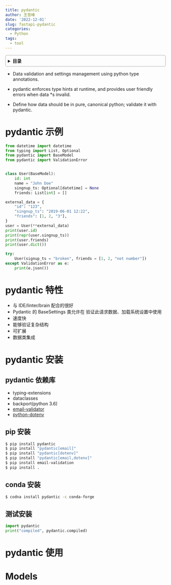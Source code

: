```yaml
---
title: pydantic
author: 王哲峰
date: '2022-12-01'
slug: fastapi-pydantic
categories:
  - Python
tags:
  - tool
---
```


<style>
details {
    border: 1px solid #aaa;
    border-radius: 4px;
    padding: .5em .5em 0;
}
summary {
    font-weight: bold;
    margin: -.5em -.5em 0;
    padding: .5em;
}
details[open] {
    padding: .5em;
}
details[open] summary {
    border-bottom: 1px solid #aaa;
    margin-bottom: .5em;
}
img {
    pointer-events: none;
}
</style>

<details><summary>目录</summary><p>

- [pydantic 示例](#pydantic-示例)
- [pydantic 特性](#pydantic-特性)
- [pydantic 安装](#pydantic-安装)
  - [pydantic 依赖库](#pydantic-依赖库)
  - [pip 安装](#pip-安装)
  - [conda 安装](#conda-安装)
  - [测试安装](#测试安装)
- [pydantic 使用](#pydantic-使用)
- [Models](#models)
</p></details><p></p>


* Data validation and settings management using python type annotations.
- pydantic enforces type hints at runtime, and provides user friendly errors when data *s invalid.
* Define how data should be in pure, canonical python; validate it with pydantic.

# pydantic 示例

```python
from datetime import datetime
from typing import List, Optional
from pydantic import BaseModel
from pydantic import ValidationError


class User(BaseModel):
    id: int
    name = "John Doe"
    singnup_ts: Optional[datetime] = None
    friends: List[int] = []

external_data = {
    "id": "123",
    "singnup_ts": "2019-06-01 12:22",
    "friends": [1, 2, "3"],
}
user = User(**external_data)
print(user.id)
print(repr(user.singnup_ts))
print(user.friends)
print(user.dict())

try:
    User(signup_ts = "broken", friends = [1, 2, "not number"])
except ValidationError as e:
    print(e.json())
```

# pydantic 特性

* 与 IDE/linter/brain 配合的很好
* Pydantic 的 BaseSettings 类允许在 验证此请求数据、加载系统设置中使用
* 速度快
* 能够验证复杂结构
* 可扩展
* 数据类集成

# pydantic 安装

## pydantic 依赖库
  
* typing-extensions
* dataclasses
* backport(python 3.6)
* [email-validator](https://github.com/JoshData/python-email-validator)
* [python-dotenv](https://pypi.org/project/python-dotenv/)

## pip 安装

```bash
$ pip install pydantic
$ pip install "pydantic[email]"
$ pip install "pydantic[dotenv]"
$ pip install "pydantic[email,dotenv]"
$ pip install email-validation
$ pip install .
```

## conda 安装

```bash
$ codna install pydantic -c conda-forge
```

## 测试安装

```python
import pydantic
print("compiled", pydantic.compiled)
```

# pydantic 使用

# Models

